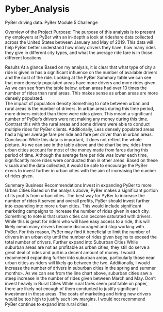 # Pyber_Analysis
PyBer driving data.
PyBer Module 5 Challenge

Overview of the Project
Purpose: 
The purpose of this analysis is to present my employers at PyBer with an in-depth a look at rideshare data collected across the United States between January and May of 2019. This data will help PyBer better understand how many drivers they have, how many rides they give in different city types, and what the average ride fare is in those different locations.

Results
At a glance
Based on my analysis, it is clear that what type of city a ride is given in has a significant influence on the number of available drivers and the cost of the ride. Looking at the PyBer Summary table we can see that more densely populated areas have more drivers and more rides given. As we can see from the table below, urban areas had over 10 times the number of rides than rural areas. This makes sense as urban areas are more densely populated.  
The impact of population density
Something to note between urban and rural areas is the number of drivers. In urban areas during this time period, more drivers existed than there were rides given. This meant a significant number of PyBer’s drivers were not making any money during this time. Contrast this with the rural areas and some drivers were able to conduct multiple rides for PyBer clients. Additionally, Less densely populated areas had a higher average fare per ride and fare per driver than in urban areas. 
Conclusion
While this data is important, it does not reflect the whole picture. As we can see in the table above and the chart below, rides from urban cities account for most of the money made from fares during this period of time. Although the average fare per ride was lower each time, significantly more rides were conducted than in other areas. Based on these visuals and the data collected, it would be safe to encourage the PyBer execs to invest further in urban cities with the aim of increasing the number of rides given.
 
Summary
Business Recommendations
Invest in expanding PyBer to more Urban Cities
Based on the analysis above, PyBer makes a significant portion of its profits from urban cities. The best way for PyBer to increase the number of rides it served and overall profits, PyBer should invest further into expanding into more urban cities. This would include significant marketing campaigns to increase the number of rides given in each city. Something to note is that urban cities can become saturated with drivers. While this is great for riders who will have easy access to a ride, this will likely mean many drivers become discouraged and stop working with PyBer. For this reason, PyBer may find it beneficial to limit the number of drivers in an urban city until the number of rides given begins to exceed the total number of drivers.
Further expand into Suburban Cities
While suburban areas are not as profitable as urban cities, they still do serve a great deal of rides and pull in a decent amount of money. I would recommend expanding further into suburban areas, particularly those near urban cities as riders will likely go between the two. Additionally, I would increase the number of drivers in suburban cities in the spring and summer months>. As we can see from the line chart above, suburban cities saw a steep increase in the number of rides given between March and May.
Don’t invest heavily in Rural Cities
While rural fares seem profitable on paper, there are likely not enough of them conducted to justify significant investment in those areas. The costs of marketing and hiring new drivers would be too high to justify such low margins. I would not recommend PyBer continue to expand into rural cities.
